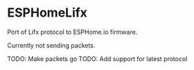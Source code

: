 # ESPHomeLifx
Port of Lifx protocol to ESPHome.io firmware.

Currently not sending packets.

TODO: Make packets go
TODO: Add support for latest protocol
